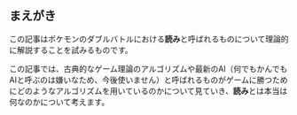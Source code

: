 ## まえがき

この記事はポケモンのダブルバトルにおける**読み**と呼ばれるものについて理論的に解説することを試みるものです。

この記事では、古典的なゲーム理論のアルゴリズムや最新のAI（何でもかんでもAIと呼ぶのは嫌いなため、今後使いません）と呼ばれるものがゲームに勝つためにどのようなアルゴリズムを用いているのかについて見ていき、**読み**とは本当は何なのかについて考えます。
